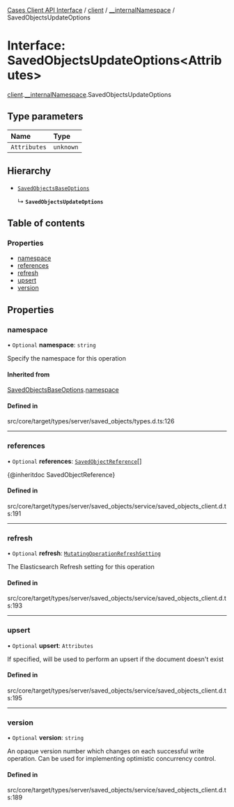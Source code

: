 [Cases Client API Interface](../README.md) / [client](../modules/client.md) / [\_\_internalNamespace](../modules/client.__internalNamespace.md) / SavedObjectsUpdateOptions

# Interface: SavedObjectsUpdateOptions<Attributes\>

[client](../modules/client.md).[__internalNamespace](../modules/client.__internalNamespace.md).SavedObjectsUpdateOptions

## Type parameters

| Name | Type |
| :------ | :------ |
| `Attributes` | `unknown` |

## Hierarchy

- [`SavedObjectsBaseOptions`](client.__internalNamespace.SavedObjectsBaseOptions.md)

  ↳ **`SavedObjectsUpdateOptions`**

## Table of contents

### Properties

- [namespace](client.__internalNamespace.SavedObjectsUpdateOptions.md#namespace)
- [references](client.__internalNamespace.SavedObjectsUpdateOptions.md#references)
- [refresh](client.__internalNamespace.SavedObjectsUpdateOptions.md#refresh)
- [upsert](client.__internalNamespace.SavedObjectsUpdateOptions.md#upsert)
- [version](client.__internalNamespace.SavedObjectsUpdateOptions.md#version)

## Properties

### namespace

• `Optional` **namespace**: `string`

Specify the namespace for this operation

#### Inherited from

[SavedObjectsBaseOptions](client.__internalNamespace.SavedObjectsBaseOptions.md).[namespace](client.__internalNamespace.SavedObjectsBaseOptions.md#namespace)

#### Defined in

src/core/target/types/server/saved_objects/types.d.ts:126

___

### references

• `Optional` **references**: [`SavedObjectReference`](client.__internalNamespace.SavedObjectReference.md)[]

{@inheritdoc SavedObjectReference}

#### Defined in

src/core/target/types/server/saved_objects/service/saved_objects_client.d.ts:191

___

### refresh

• `Optional` **refresh**: [`MutatingOperationRefreshSetting`](../modules/client.__internalNamespace.md#mutatingoperationrefreshsetting)

The Elasticsearch Refresh setting for this operation

#### Defined in

src/core/target/types/server/saved_objects/service/saved_objects_client.d.ts:193

___

### upsert

• `Optional` **upsert**: `Attributes`

If specified, will be used to perform an upsert if the document doesn't exist

#### Defined in

src/core/target/types/server/saved_objects/service/saved_objects_client.d.ts:195

___

### version

• `Optional` **version**: `string`

An opaque version number which changes on each successful write operation. Can be used for implementing optimistic concurrency control.

#### Defined in

src/core/target/types/server/saved_objects/service/saved_objects_client.d.ts:189
